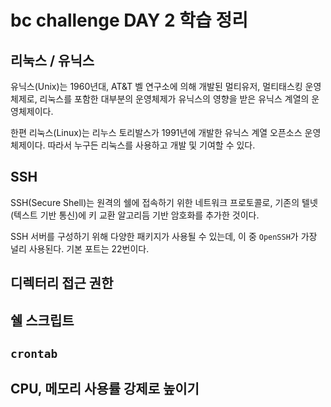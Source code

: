 # bc challenge DAY 2 학습 정리

## 리눅스 / 유닉스

유닉스(Unix)는 1960년대, AT&T 벨 연구소에 의해 개발된 멀티유저, 멀티태스킹 운영체제로, 리눅스를 포함한 대부분의 운영체제가 유닉스의 영향을 받은 유닉스 계열의 운영체제이다.

한편 리눅스(Linux)는 리누스 토리발스가 1991년에 개발한 유닉스 계열 오픈소스 운영체제이다. 따라서 누구든 리눅스를 사용하고 개발 및 기여할 수 있다.

## SSH

SSH(Secure Shell)는 원격의 쉘에 접속하기 위한 네트워크 프로토콜로, 기존의 텔넷(텍스트 기반 통신)에 키 교환 알고리듬 기반 암호화를 추가한 것이다.

SSH 서버를 구성하기 위해 다양한 패키지가 사용될 수 있는데, 이 중 `OpenSSH`가 가장 널리 사용된다. 기본 포트는 22번이다.

## 디렉터리 접근 권한

## 쉘 스크립트

## `crontab`

## CPU, 메모리 사용률 강제로 높이기
